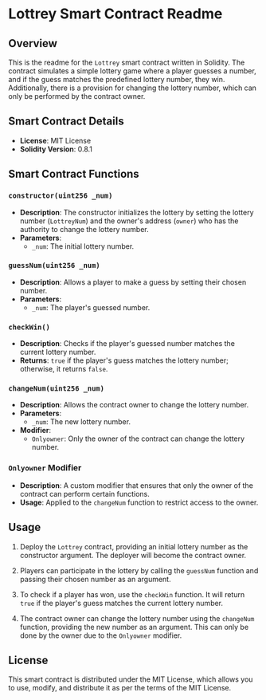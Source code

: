 # Lottrey Smart Contract Readme

## Overview

This is the readme for the `Lottrey` smart contract written in Solidity. The contract simulates a simple lottery game where a player guesses a number, and if the guess matches the predefined lottery number, they win. Additionally, there is a provision for changing the lottery number, which can only be performed by the contract owner.

## Smart Contract Details

- **License**: MIT License
- **Solidity Version**: 0.8.1

## Smart Contract Functions

### `constructor(uint256 _num)`

- **Description**: The constructor initializes the lottery by setting the lottery number (`LottreyNum`) and the owner's address (`owner`) who has the authority to change the lottery number.
- **Parameters**:
  - `_num`: The initial lottery number.

### `guessNum(uint256 _num)`

- **Description**: Allows a player to make a guess by setting their chosen number.
- **Parameters**:
  - `_num`: The player's guessed number.

### `checkWin()`

- **Description**: Checks if the player's guessed number matches the current lottery number.
- **Returns**: `true` if the player's guess matches the lottery number; otherwise, it returns `false`.

### `changeNum(uint256 _num)`

- **Description**: Allows the contract owner to change the lottery number.
- **Parameters**:
  - `_num`: The new lottery number.
- **Modifier**:
  - `Onlyowner`: Only the owner of the contract can change the lottery number.

### `Onlyowner` Modifier

- **Description**: A custom modifier that ensures that only the owner of the contract can perform certain functions.
- **Usage**: Applied to the `changeNum` function to restrict access to the owner.

## Usage

1. Deploy the `Lottrey` contract, providing an initial lottery number as the constructor argument. The deployer will become the contract owner.

2. Players can participate in the lottery by calling the `guessNum` function and passing their chosen number as an argument.

3. To check if a player has won, use the `checkWin` function. It will return `true` if the player's guess matches the current lottery number.

4. The contract owner can change the lottery number using the `changeNum` function, providing the new number as an argument. This can only be done by the owner due to the `Onlyowner` modifier.

## License

This smart contract is distributed under the MIT License, which allows you to use, modify, and distribute it as per the terms of the MIT License.
